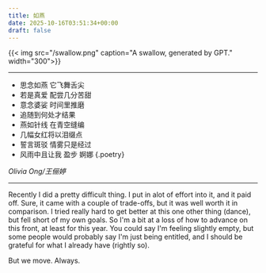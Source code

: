 ```yaml
---
title: 如燕
date: 2025-10-16T03:51:34+00:00
draft: false
---
```


{{< img src="/swallow.png" caption="A swallow, generated by GPT." width="300">}}

---

- 思念如燕 它飞舞舌尖
- 若是真爱 配尝几分苦甜
- 意念婆娑 时间里推磨
- 追随到何处才结果
- 燕如针线 在青空缝编
- 几幅女红将以泪缀点
- 誓言斑驳 情雾只是经过
- 风雨中且让我 盈步 婀娜
{.poetry}

*Olivia Ong/王俪婷*

---

Recently I did a pretty difficult thing. I put in alot of effort into it, and it paid off. Sure, it came with a couple of trade-offs, but it was well worth it in comparison. I tried really hard to get better at this one other thing (dance), but fell short of my own goals. So I'm a bit at a loss of how to advance on this front, at least for this year. You could say I'm feeling slightly empty, but some people would probably say I'm just being entitled, and I should be grateful for what I already have (rightly so).

But we move. Always.